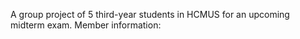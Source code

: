 A group project of 5 third-year students in HCMUS for an upcoming midterm exam. 
Member information:

